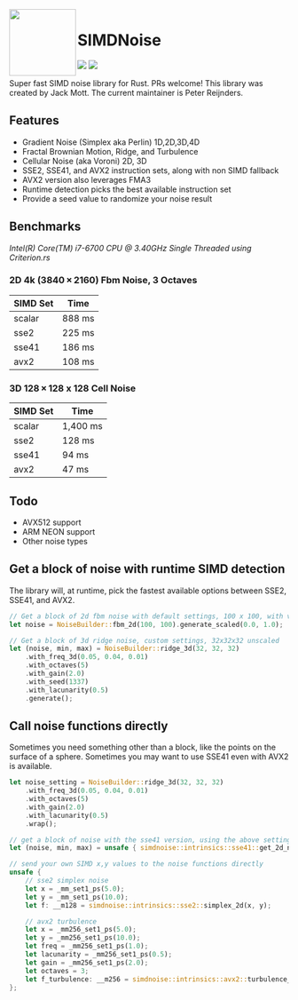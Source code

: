 <img align="left" width="120" src="https://raw.githubusercontent.com/jackmott/rust-simd-noise/master/logo.jpg"/>

# SIMDNoise
[![](https://img.shields.io/crates/v/simdnoise.svg)](https://crates.io/crates/simdnoise) [![](https://docs.rs/simdnoise/badge.svg)](https://docs.rs/simdnoise)

Super fast SIMD noise library for Rust. PRs welcome!
This library was created by Jack Mott.
The current maintainer is Peter Reijnders.

## Features

* Gradient Noise (Simplex aka Perlin) 1D,2D,3D,4D
* Fractal Brownian Motion, Ridge, and Turbulence
* Cellular Noise (aka Voroni) 2D, 3D
* SSE2, SSE41, and AVX2 instruction sets, along with non SIMD fallback
* AVX2 version also leverages FMA3
* Runtime detection picks the best available instruction set
* Provide a seed value to randomize your noise result

## Benchmarks
*Intel(R) Core(TM) i7-6700 CPU @ 3.40GHz*
*Single Threaded*
*using Criterion.rs*

### 2D 4k (3840 × 2160)  Fbm Noise, 3 Octaves

| SIMD Set | Time |
|----------|------|
| scalar|  888 ms|
| sse2  |  225 ms|
| sse41 |  186 ms|
| avx2  |  108 ms|

### 3D 128 × 128 x 128  Cell Noise

| SIMD Set | Time |
|----------|------|
| scalar|  1,400 ms|
| sse2  |    128 ms|
| sse41 |     94 ms|
| avx2  |     47 ms|


## Todo

* AVX512 support
* ARM NEON support
* Other noise types

## Get a block of noise with runtime SIMD detection

The library will, at runtime, pick the fastest available options between SSE2, SSE41, and AVX2.

```rust
// Get a block of 2d fbm noise with default settings, 100 x 100, with values scaled to the range [0,1]
let noise = NoiseBuilder::fbm_2d(100, 100).generate_scaled(0.0, 1.0);

// Get a block of 3d ridge noise, custom settings, 32x32x32 unscaled
let (noise, min, max) = NoiseBuilder::ridge_3d(32, 32, 32)
    .with_freq_3d(0.05, 0.04, 0.01)
    .with_octaves(5)
    .with_gain(2.0)
    .with_seed(1337)
    .with_lacunarity(0.5)
    .generate();
```

## Call noise functions directly
Sometimes you need something other than a block, like the points on the surface of a sphere.
Sometimes you may want to use SSE41 even with AVX2 is available.

```rust
let noise_setting = NoiseBuilder::ridge_3d(32, 32, 32)
    .with_freq_3d(0.05, 0.04, 0.01)
    .with_octaves(5)
    .with_gain(2.0)
    .with_lacunarity(0.5)
    .wrap();

// get a block of noise with the sse41 version, using the above settings
let (noise, min, max) = unsafe { simdnoise::intrinsics::sse41::get_2d_noise(&noise_setting) };

// send your own SIMD x,y values to the noise functions directly
unsafe {
    // sse2 simplex noise
    let x = _mm_set1_ps(5.0);
    let y = _mm_set1_ps(10.0);
    let f: __m128 = simdnoise::intrinsics::sse2::simplex_2d(x, y);

    // avx2 turbulence
    let x = _mm256_set1_ps(5.0);
    let y = _mm256_set1_ps(10.0);
    let freq = _mm256_set1_ps(1.0);
    let lacunarity = _mm256_set1_ps(0.5);
    let gain = _mm256_set1_ps(2.0);
    let octaves = 3;
    let f_turbulence: __m256 = simdnoise::intrinsics::avx2::turbulence_2d(x, y, lacunarity, gain, octaves);
};

```
